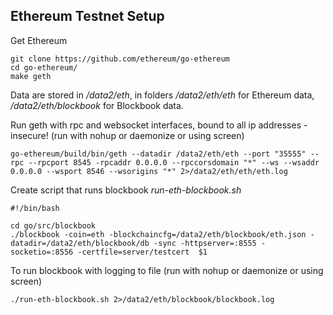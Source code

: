 ## Ethereum Testnet Setup
Get Ethereum
```
git clone https://github.com/ethereum/go-ethereum
cd go-ethereum/
make geth
```
Data are stored in */data2/eth*, in folders */data2/eth/eth* for Ethereum data, */data2/eth/blockbook* for Blockbook data.

Run geth with rpc and websocket interfaces, bound to all ip addresses - insecure! (run with nohup or daemonize or using screen)
```
go-ethereum/build/bin/geth --datadir /data2/eth/eth --port "35555" --rpc --rpcport 8545 -rpcaddr 0.0.0.0 --rpccorsdomain "*" --ws --wsaddr 0.0.0.0 --wsport 8546 --wsorigins "*" 2>/data2/eth/eth/eth.log
```

Create script that runs blockbook *run-eth-blockbook.sh*
```
#!/bin/bash

cd go/src/blockbook
./blockbook -coin=eth -blockchaincfg=/data2/eth/blockbook/eth.json -datadir=/data2/eth/blockbook/db -sync -httpserver=:8555 -socketio=:8556 -certfile=server/testcert  $1
```
To run blockbook with logging to file (run with nohup or daemonize or using screen)
```
./run-eth-blockbook.sh 2>/data2/eth/blockbook/blockbook.log
```
